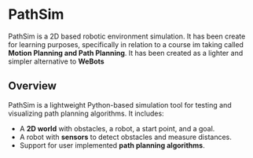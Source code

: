 # PathSim
PathSim is a 2D based robotic environment simulation. It has been create for learning purposes, specifically in relation to a course im taking called **Motion Planning and Path Planning**. It has been created as a lighter and simpler alternative to **WeBots**

## Overview  
PathSim is a lightweight Python-based simulation tool for testing and visualizing path planning algorithms. It includes:  

- A **2D world** with obstacles, a robot, a start point, and a goal.  
- A robot with **sensors** to detect obstacles and measure distances.  
- Support for user implemented **path planning algorithms**.  
